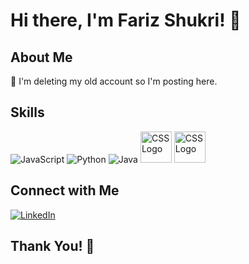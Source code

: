 # Hi there, I'm Fariz Shukri! 👋

## About Me
🌱 I'm deleting my old account so I'm posting here.

## Skills
![JavaScript](https://img.shields.io/badge/-JavaScript-yellow?style=for-the-badge&logo=javascript&logoColor=white)
![Python](https://img.shields.io/badge/-Python-blue?style=for-the-badge&logo=python&logoColor=white)
![Java](https://img.shields.io/badge/-Java-orange?style=for-the-badge&logo=java&logoColor=white)
<img src="https://upload.wikimedia.org/wikipedia/commons/3/3d/CSS.3.svg" alt="CSS Logo" width="50" height="50">
<img src="https://upload.wikimedia.org/wikipedia/commons/6/61/HTML5_logo_and_wordmark.svg" alt="CSS Logo" width="50" height="50">


## Connect with Me
[![LinkedIn](https://img.shields.io/badge/-FarizShukri-blue?style=for-the-badge&logo=linkedin&logoColor=white)](https://www.linkedin.com/in/farizshukri)

## Thank You! 🎉

